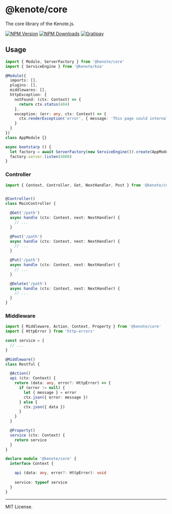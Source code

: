 # @kenote/core

The core library of the Kenote.js.

[![NPM Version][npm-image]][npm-url]
[![NPM Downloads][downloads-image]][downloads-url]
[![Gratipay][licensed-image]][licensed-url]

[npm-image]: https://img.shields.io/npm/v/@kenote/core.svg
[npm-url]: https://www.npmjs.com/package/@kenote/core
[downloads-image]: https://img.shields.io/npm/dm/@kenote/core.svg
[downloads-url]: https://www.npmjs.com/package/@kenote/core
[licensed-image]: https://img.shields.io/badge/license-MIT-blue.svg
[licensed-url]: https://github.com/kenote/kenote.js/blob/main/LICENSE

## Usage

```ts
import { Module, ServerFactory } from '@kenote/core'
import { ServiceEngine } from '@kenote/koa'

@Module({
  imports: [],
  plugins: [],
  middlewares: [],
  httpException: {
    notFound: (ctx: Context) => {
      return ctx.status(404)
    },
    exception: (err: any, ctx: Context) => {
      ctx.renderException('error', { message: 'This page could internal server error' })
    }
  }
})
class AppModule {}

async bootstarp () {
  let factory = await ServerFactory(new ServiceEngine()).create(AppModule)
  factory.server.listen(4000)
}
```

### Controller

```ts
import { Context, Controller, Get, NextHandler, Post } from '@kenote/core'


@Controller()
class MainController {

  @Get('/path')
  async handle (ctx: Context, next: NextHandler) {
    // ...
  }

  @Post('/path')
  async handle (ctx: Context, next: NextHandler) {
    // ...
  }

  @Put('/path')
  async handle (ctx: Context, next: NextHandler) {
    // ...
  }

  @Delete('/path')
  async handle (ctx: Context, next: NextHandler) {
    // ...
  }
}
```

### Middleware

```ts
import { Middleware, Action, Context, Property } from '@kenote/core'
import { HttpError } from 'http-errors'

const service = {
  // ...
}

@Middleware()
class Restful {

  @Action()
  api (ctx: Context) {
    return (data: any, error?: HttpError) => {
      if (error != null) {
        let { message } = error
        ctx.json({ error: message })
      } else {
        ctx.json({ data })
      }
    }
  }

  @Property()
  service (ctx: Context) {
    return service
  }
}

declare module '@kenote/core' {
  interface Context {

    api (data: any, error?: HttpError): void
    
    service: typeof service
  }
}
```


---
MIT License.